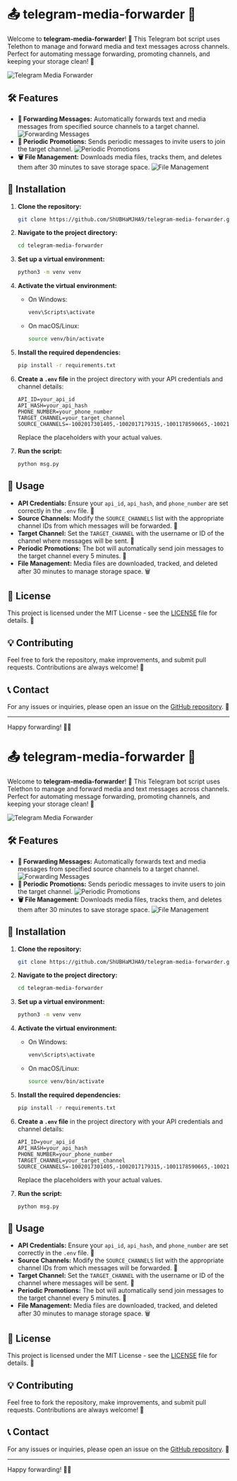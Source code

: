 # 📤 telegram-media-forwarder 🚀

Welcome to **telegram-media-forwarder**! 🎉 This Telegram bot script uses Telethon to manage and forward media and text messages across channels. Perfect for automating message forwarding, promoting channels, and keeping your storage clean! 🌟

![Telegram Media Forwarder](https://erfan4lx.com/wp-content/uploads/2022/09/Telegram-Channel-Posts-Forwarder-2.png) <!-- Example image -->

## 🛠 Features

- **📩 Forwarding Messages:** Automatically forwards text and media messages from specified source channels to a target channel.
  ![Forwarding Messages](https://erfan4lx.com/wp-content/uploads/2022/09/Telegram-Channel-Posts-Forwarder-2.png) <!-- Use this or a relevant image -->
- **🔔 Periodic Promotions:** Sends periodic messages to invite users to join the target channel.
  ![Periodic Promotions](https://example.com/periodic-promotions.png) <!-- Replace with your own image -->
- **🗑 File Management:** Downloads media files, tracks them, and deletes them after 30 minutes to save storage space.
  ![File Management](https://example.com/file-management.png) <!-- Replace with your own image -->

## 🚀 Installation

1. **Clone the repository:**

    ```bash
    git clone https://github.com/ShUBHaMJHA9/telegram-media-forwarder.git
    ```

2. **Navigate to the project directory:**

    ```bash
    cd telegram-media-forwarder
    ```

3. **Set up a virtual environment:**

    ```bash
    python3 -m venv venv
    ```

4. **Activate the virtual environment:**
    - On Windows:
      ```bash
      venv\Scripts\activate
      ```
    - On macOS/Linux:
      ```bash
      source venv/bin/activate
      ```

5. **Install the required dependencies:**

    ```bash
    pip install -r requirements.txt
    ```

6. **Create a `.env` file** in the project directory with your API credentials and channel details:

    ```env
    API_ID=your_api_id
    API_HASH=your_api_hash
    PHONE_NUMBER=your_phone_number
    TARGET_CHANNEL=your_target_channel
    SOURCE_CHANNELS=-1002017301405,-1002017179315,-1001178590665,-1002101951315
    ```

    Replace the placeholders with your actual values.

7. **Run the script:**

    ```bash
    python msg.py
    ```

## 🌟 Usage

- **API Credentials:** Ensure your `api_id`, `api_hash`, and `phone_number` are set correctly in the `.env` file. 🔐
- **Source Channels:** Modify the `SOURCE_CHANNELS` list with the appropriate channel IDs from which messages will be forwarded. 📡
- **Target Channel:** Set the `TARGET_CHANNEL` with the username or ID of the channel where messages will be sent. 📨
- **Periodic Promotions:** The bot will automatically send join messages to the target channel every 5 minutes. 🔔
- **File Management:** Media files are downloaded, tracked, and deleted after 30 minutes to manage storage space. 🗑

## 📜 License

This project is licensed under the MIT License - see the [LICENSE](LICENSE) file for details. 📜

## 💡 Contributing

Feel free to fork the repository, make improvements, and submit pull requests. Contributions are always welcome! 🤝

## 📞 Contact

For any issues or inquiries, please open an issue on the [GitHub repository](https://github.com/ShUBHaMJHA9/telegram-media-forwarder/issues). 🚀

---

Happy forwarding! 🎉✨
# 📤 telegram-media-forwarder 🚀

Welcome to **telegram-media-forwarder**! 🎉 This Telegram bot script uses Telethon to manage and forward media and text messages across channels. Perfect for automating message forwarding, promoting channels, and keeping your storage clean! 🌟

![Telegram Media Forwarder](https://erfan4lx.com/wp-content/uploads/2022/09/Telegram-Channel-Posts-Forwarder-2.png) <!-- Example image -->

## 🛠 Features

- **📩 Forwarding Messages:** Automatically forwards text and media messages from specified source channels to a target channel.
  ![Forwarding Messages](https://erfan4lx.com/wp-content/uploads/2022/09/Telegram-Channel-Posts-Forwarder-2.png) <!-- Use this or a relevant image -->
- **🔔 Periodic Promotions:** Sends periodic messages to invite users to join the target channel.
  ![Periodic Promotions](https://example.com/periodic-promotions.png) <!-- Replace with your own image -->
- **🗑 File Management:** Downloads media files, tracks them, and deletes them after 30 minutes to save storage space.
  ![File Management](https://example.com/file-management.png) <!-- Replace with your own image -->

## 🚀 Installation

1. **Clone the repository:**

    ```bash
    git clone https://github.com/ShUBHaMJHA9/telegram-media-forwarder.git
    ```

2. **Navigate to the project directory:**

    ```bash
    cd telegram-media-forwarder
    ```

3. **Set up a virtual environment:**

    ```bash
    python3 -m venv venv
    ```

4. **Activate the virtual environment:**
    - On Windows:
      ```bash
      venv\Scripts\activate
      ```
    - On macOS/Linux:
      ```bash
      source venv/bin/activate
      ```

5. **Install the required dependencies:**

    ```bash
    pip install -r requirements.txt
    ```

6. **Create a `.env` file** in the project directory with your API credentials and channel details:

    ```env
    API_ID=your_api_id
    API_HASH=your_api_hash
    PHONE_NUMBER=your_phone_number
    TARGET_CHANNEL=your_target_channel
    SOURCE_CHANNELS=-1002017301405,-1002017179315,-1001178590665,-1002101951315
    ```

    Replace the placeholders with your actual values.

7. **Run the script:**

    ```bash
    python msg.py
    ```

## 🌟 Usage

- **API Credentials:** Ensure your `api_id`, `api_hash`, and `phone_number` are set correctly in the `.env` file. 🔐
- **Source Channels:** Modify the `SOURCE_CHANNELS` list with the appropriate channel IDs from which messages will be forwarded. 📡
- **Target Channel:** Set the `TARGET_CHANNEL` with the username or ID of the channel where messages will be sent. 📨
- **Periodic Promotions:** The bot will automatically send join messages to the target channel every 5 minutes. 🔔
- **File Management:** Media files are downloaded, tracked, and deleted after 30 minutes to manage storage space. 🗑

## 📜 License

This project is licensed under the MIT License - see the [LICENSE](LICENSE) file for details. 📜

## 💡 Contributing

Feel free to fork the repository, make improvements, and submit pull requests. Contributions are always welcome! 🤝

## 📞 Contact

For any issues or inquiries, please open an issue on the [GitHub repository](https://github.com/ShUBHaMJHA9/telegram-media-forwarder/issues). 🚀

---

Happy forwarding! 🎉✨
